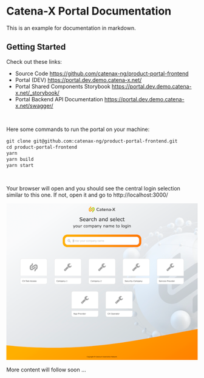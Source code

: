 # Catena-X Portal Documentation

This is an example for documentation in markdown.

## Getting Started

Check out these links:

* Source Code https://github.com/catenax-ng/product-portal-frontend
* Portal (DEV) https://portal.dev.demo.catena-x.net/
* Portal Shared Components Storybook https://portal.dev.demo.catena-x.net/_storybook/
* Portal Backend API Documentation https://portal.dev.demo.catena-x.net/swagger/

&nbsp;

Here some commands to run the portal on your machine:

    git clone git@github.com:catenax-ng/product-portal-frontend.git
    cd product-portal-frontend
    yarn
    yarn build
    yarn start

&nbsp;

Your browser will open and you should see the central login selection similar to this one.
If not, open it and go to http://localhost:3000/

![Portal Central Login Selection](images/portal-login.png "Portal Central Login Selection")

More content will follow soon ...
